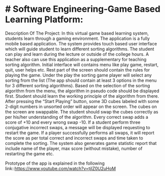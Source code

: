 # # Software Engineering-Game Based Learning Platform:
Description Of The Project:
In this virtual game based learning system, students learn through a gaming environment. The application is a
fully mobile based application. The system provides touch based user interface which will guide student to learn
different sorting algorithms. The student can play and learn during the lecture or outside of the college hours. A
teacher also can use this application as a supplementary for teaching sorting algorithm.
Initial interface will contains menu like play game, restart, quit, user helps etc. Rest part of the screen should
contain the rules for playing the game. Under the play the sorting game player will select any sorting from the
list (The app should contain at least 3 options in the menu for 3 different sorting algorithms). Based on the
selection of the sorting algorithm from the menu, the algorithm in pseudo code should be displayed first. Student
should learn the working principle of the algorithm from there. After pressing the “Start Playing” button, some
3D cubes labeled with some 2-digit numbers in unsorted order will appear on the screen. The cubes on the screen
are swappable. The student should swap the cubes correctly as per his/her understanding of the algorithm. Every
correct swap adds a score of +10 and every wrong swap -10. If a student perform three conjugative incorrect
swaps, a message will be displayed requesting to restart the game. If a player successfully performs all swaps, it
will report the score as per total correct and incorrect swaps and time taken to complete the sorting. The system
also generates game statistic report that include name of the player, max score (without mistake), number of
restarting the game etc.

Prototype of the app is explained in the following link::https://www.youtube.com/watch?v=tjIZ0U2uHoM

